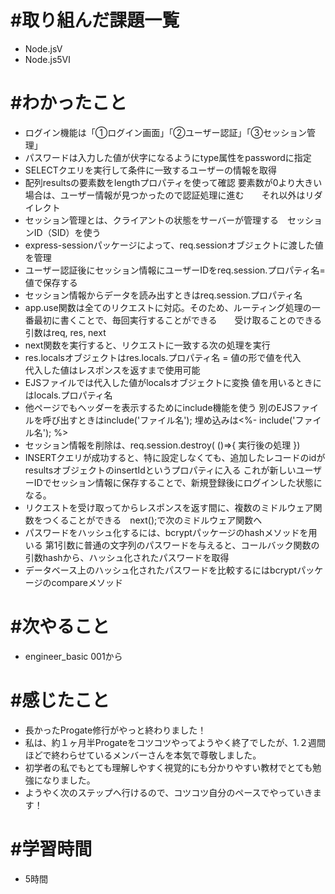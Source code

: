 # #取り組んだ課題一覧
- Node.jsⅤ
- Node.js5️Ⅵ

# #わかったこと
- ログイン機能は「①ログイン画面」「②ユーザー認証」「③セッション管理」
- パスワードは入力した値が伏字になるようにtype属性をpasswordに指定
- SELECTクエリを実行して条件に一致するユーザーの情報を取得
- 配列resultsの要素数をlengthプロパティを使って確認 要素数が0より大きい場合は、ユーザー情報が見つかったので認証処理に進む　　それ以外はリダイレクト
- セッション管理とは、クライアントの状態をサーバーが管理する　セッションID（SID）を使う
- express-sessionパッケージによって、req.sessionオブジェクトに渡した値を管理
- ユーザー認証後にセッション情報にユーザーIDをreq.session.プロパティ名=値で保存する
- セッション情報からデータを読み出すときはreq.session.プロパティ名
- app.use関数は全てのリクエストに対応。そのため、ルーティング処理の一番最初に書くことで、毎回実行することができる　　受け取ることのできる引数はreq, res, next
- next関数を実行すると、リクエストに一致する次の処理を実行
- res.localsオブジェクトはres.locals.プロパティ名 = 値の形で値を代入　　代入した値はレスポンスを返すまで使用可能
- EJSファイルでは代入した値がlocalsオブジェクトに変換  値を用いるときにはlocals.プロパティ名
- 他ページでもヘッダーを表示するためにinclude機能を使う  別のEJSファイルを呼び出すときはinclude('ファイル名'); 埋め込みは<%- include('ファイル名'); %>
- セッション情報を削除は、req.session.destroy( ()=>{ 実行後の処理 })
- INSERTクエリが成功すると、特に設定しなくても、追加したレコードのidがresultsオブジェクトのinsertIdというプロパティに入る  これが新しいユーザーIDでセッション情報に保存することで、新規登録後にログインした状態になる。
- リクエストを受け取ってからレスポンスを返す間に、複数のミドルウェア関数をつくることができる　next();で次のミドルウェア関数へ
- パスワードをハッシュ化するには、bcryptパッケージのhashメソッドを用いる  第1引数に普通の文字列のパスワードを与えると、コールバック関数の引数hashから、ハッシュ化されたパスワードを取得
- データベース上のハッシュ化されたパスワードを比較するにはbcryptパッケージのcompareメソッド

# #次やること
- engineer_basic 001から

# #感じたこと
- 長かったProgate修行がやっと終わりました！
- 私は、約１ヶ月半Progateをコツコツやってようやく終了でしたが、1.２週間ほどで終わらせているメンバーさんを本気で尊敬しました。
- 初学者の私でもとても理解しやすく視覚的にも分かりやすい教材でとても勉強になりました。
- ようやく次のステップへ行けるので、コツコツ自分のペースでやっていきます！

# #学習時間
- 5時間
